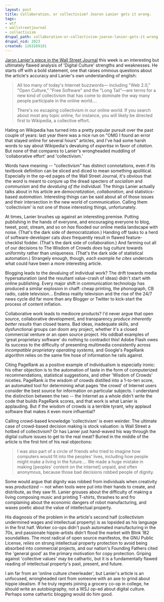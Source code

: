 ```yaml
--- 
layout: post
title: Collaboration, or collectivism? Joaron Lanier gets it wrong.
tags: 
- wtf
- wallstreetjournal
- collectivism
drupal_path: collaboration-or-collectivism-joaron-lanier-gets-it-wrong
drupal_nid: 2023
created: 1263269181
---
```

<a href="http://online.wsj.com/article/SB10001424052748703481004574646402192953052.html">Jaron Lanier's piece in the Wall Street Journal</a> this week is an interesting but ultimately flawed analysis of 'Digital Culture' strengths and weaknesses. He starts off with a bold statement, one that raises ominous questions about the article's accuracy and Lanier's own understanding of english:

<blockquote>All too many of today's Internet buzzwords— including "Web 2.0," "Open Culture," "Free Software" and the "Long Tail"—are terms for a new kind of collectivism that has come to dominate the way many people participate in the online world....

There's no escaping collectivism in our online world. If you search about most any topic online, for instance, you will likely be directed first to Wikipedia, a collective effort.</blockquote>

Hating on Wikipedia has turned into a pretty popular pursuit over the past couple of years: last year there was a nice run on "OMG I found an error that stayed online for several hours" articles, and I've had some harsh words to say about Wikipedia's devaluing of <em>expertise</em> in favor of <em>citation.</em> But none of that compares to Lanier's wrongheaded muddling of 'collaborative effort' and 'collectivism.'

<!--break-->

Words have meaning -- "collectivism" has distinct connotations, even if its textbook definition can be sliced and diced to mean something apolitical. Especially in the op-ed pages of the Wall Street Journal, it's obvious that the word is meant to conjure up the dread specters of <em>socialism</em> and <em>communism</em> and <em>the devaluing of the individual.</em> The things Lanier actually talks about in his article are <em>democratization</em>, <em>collaboration</em>, and statistics-based <em>automation.</em> Interesting things can be said about all of those issues and their intersection in the new world of communication. Calling them 'collectivism' is not one of those interesting things, unfortunately.



At times, Lanier brushes up against an interesting premise. Putting publishing in the hands of everyone, and encouraging everyone to blog, tweet, post, stream, and so on <em>has</em> flooded our online media landscape with noise. (That's the dark side of democratization.) Handing off tasks to a herd of software-developer cats <em>does</em> frequently result in flawed feature-checklist fodder. (That's the dark side of collaboration.) And farming out all of our decisions to The Wisdom of Crowds <em>does</em> tug culture towards uniformity rather than uniqueness. (That's the dark side of statistical automation.) Strangely enough, though, <em>each example he cites</em> undercuts what could have been a more interesting article.



Blogging leads to the devaluing of individual work? The drift towards media hypersaturation (and the resultant value-crash of ideas) didn't start with online publishing. Every major shift in communication technology has produced a similar explosion in chaff: cheap printing, the phonograph, CB radio, cable television... Endless reality television and the rise of the 24/7 news cycle did far more than any Blogger or Twitter to kick-start the process of content inflation.



Collaborative work leads to mediocre products? I'd never argue that open source, collaborative development, and transparency <em>produce inherently better results</em> than closed teams. Bad ideas, inadequate skills, and dysfunctional groups can doom any project, whether it's a closed commercial venture or an open source project. His oddball examples of 'great proprietary software' do nothing to contradict this! Adobe Flash owes its success to the difficulty of presenting multimedia consistently across <em>incompatible proprietary operating systems,</em> and Google's PageRank algorithm relies on the same fire hose of information he rails against.



Citing PageRank as a positive example of individualism is especially ironic: his other objection is to the automation of taste in the form of computerized recommendations, statistical suggestions, and other 'Wisdom of Crowds' niceties. PageRank <em>is</em> the wisdom of crowds distilled into a 1-to-ten score, an automated tool for determining what pages 'the crowd' of Internet users consider the best source for information on particular subjects. I understand the distinction between the two -- the Internet as a whole didn't write the code that builds PageRank scores, and that work is what Lanier is applauding. But if the wisdom of crowds is a terrible tyrant, why applaud software that makes it even more influential?



Calling crowd-based knowledge 'collectivism' is even weirder. The ultimate case of crowd-based decision making is stock valuation: is Wall Street a hotbed of collectivism? Or has Lanier just hand-waved his way through the digital culture issues to get to the real meat? Buried in the middle of the article is the first hint of his real objections:

<blockquote>I was also part of a circle of friends who tried to imagine how computers would fit into the peoples' lives, including how people might make a living in the future.... We made a huge mistake in making [peoples' content on the internet] unpaid, and often anonymous, because those bad decisions robbed people of dignity.</blockquote>

Some would argue that dignity was robbed from individuals when creativity was <em>productized</em> -- not when tools were put into their hands to create, and distribute, as they saw fit. Lanier grouses about the difficulty of making a living composing music and printing T-shirts, thrashes to and fro complaining about the economic dangers of robot manufacturing, and waxes poetic about the value of intellectual property.



His diagnosis of the problem in the article's second half (collectivism undermined wages and intellectual property) is as lopsided as his language in the first half. Worker co-ops didn't push automated manufacturing in the 70s, and passionate hippie-artists didn't flood the market with Blink 182 soundalikes. The most radical of open source manifestos, the GNU Public License, <em>relies</em> on strong intellectual property protection to avoid being absorbed into commercial projects, and our nation's Founding Fathers cited the 'general good' as the primary motivation for copy protection. Griping against 'collective values' may be cathartic, but it is a fundamentally flawed reading of intellectual property's past, present, and future.



I am far from an 'online culture cheerleader', but Lanier's article is an unfocused, wrongheaded rant from someone with an axe to grind about hippie idealism. If he truly regrets joining a grocery co-op in college, he should write an autobiography, not a WSJ op-ed about digital culture. Perhaps some cathartic blogging would do him good.
